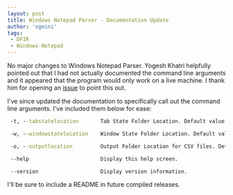 ```yaml
---
layout: post
title: Windows Notepad Parser - Documentation Update
author: 'ogmini'
tags:
 - DFIR
 - Windows-Notepad
---
```


No major changes to Windows Notepad Parser. Yogesh Khatri helpfully pointed out that I had not actually documented the command line arguments and it appeared that the program would only work on a live machine. I thank him for opening an [issue](https://github.com/ogmini/Notepad-State-Library/issues/1) to point this out.

I've since updated the documentation to specifically call out the command line arguments. I've included them below for ease:

``` cmd
 -t, --tabstatelocation       Tab State Folder Location. Default value is the system location.

 -w, --windowstatelocation    Window State Folder Location. Default value is the system location.

 -o, --outputlocation         Output Folder Location for CSV files. Default location is same folder as program.

 --help                       Display this help screen.

 --version                    Display version information.
```

I'll be sure to include a README in future compiled releases.
